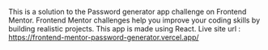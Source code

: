 This is a solution to the Password generator app challenge on Frontend Mentor. Frontend Mentor challenges help you improve your coding skills by building realistic projects.
This app is made using React.
Live site url : https://frontend-mentor-password-generator.vercel.app/
